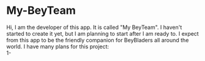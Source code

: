 # My-BeyTeam
Hi, I am the developer of this app. It is called "My BeyTeam". I haven't started to create it yet, but I am planning to start after I am ready to. I expect from this app to be the friendly companion for BeyBladers all around the world. I have many plans for this project:  
1-